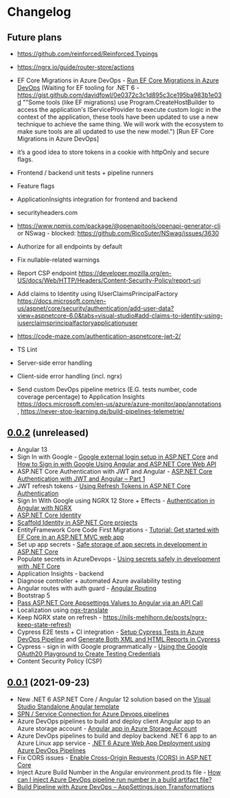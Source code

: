 # Changelog

## Future plans
- https://github.com/reinforced/Reinforced.Typings
- https://ngrx.io/guide/router-store/actions
- EF Core Migrations in Azure DevOps - [Run EF Core Migrations in Azure DevOps](https://dotnetthoughts.net/run-ef-core-migrations-in-azure-devops/) (Waiting for EF tooling for .NET 6 - https://gist.github.com/davidfowl/0e0372c3c1d895c3ce195ba983b1e03d ""Some tools (like EF migrations) use Program.CreateHostBuilder to access the application's IServiceProvider to execute custom logic in the context of the application, these tools have been updated to use a new technique to achieve the same thing. We will work with the ecosystem to make sure tools are all updated to use the new model.") [Run EF Core Migrations in Azure DevOps]
- it’s a good idea to store tokens in a cookie with httpOnly and secure flags.
- Frontend / backend unit tests + pipeline runners
- Feature flags
- ApplicationInsights integration for frontend and backend
- securityheaders.com 
- https://www.npmjs.com/package/@openapitools/openapi-generator-cli   or  NSwag - blocked: https://github.com/RicoSuter/NSwag/issues/3630
- Authorize for all endpoints by default
- Fix nullable-related warnings
- Report CSP endpoint https://developer.mozilla.org/en-US/docs/Web/HTTP/Headers/Content-Security-Policy/report-uri

- Add claims to Identity using IUserClaimsPrincipalFactory<ApplicationUser> https://docs.microsoft.com/en-us/aspnet/core/security/authentication/add-user-data?view=aspnetcore-6.0&tabs=visual-studio#add-claims-to-identity-using-iuserclaimsprincipalfactoryapplicationuser
- https://code-maze.com/authentication-aspnetcore-jwt-2/
- TS Lint
- Server-side error handling
- Client-side error handling (incl. ngrx)
- Send custom DevOps pipeline metrics (E.G. tests number, code coverage percentage) to Application Insights  https://docs.microsoft.com/en-us/azure/azure-monitor/app/annotations   ,   https://never-stop-learning.de/build-pipelines-telemetrie/   

## [0.0.2](https://github.com/dopoto/TheMenu/compare/0.0.1...0.0.2) (unreleased)
- Angular 13
- Sign In with Google - [Google external login setup in ASP.NET Core](https://docs.microsoft.com/en-us/aspnet/core/security/authentication/social/google-logins?view=aspnetcore-5.0) and [How to Sign in with Google Using Angular and ASP.NET Core Web API](https://code-maze.com/how-to-sign-in-with-google-angular-aspnet-webapi/)
- ASP<span>.NET</span> Core Authentication with JWT and Angular - [ASP.NET Core Authentication with JWT and Angular – Part 1](https://code-maze.com/authentication-aspnetcore-jwt-1/)
- JWT refresh tokens - [Using Refresh Tokens in ASP.NET Core Authentication](https://code-maze.com/using-refresh-tokens-in-asp-net-core-authentication/)
- Sign In With Google using NGRX 12 Store + Effects - [Authentication in Angular with NGRX](https://mherman.org/blog/authentication-in-angular-with-ngrx/)
- [ASP.NET Core Identity](https://docs.microsoft.com/en-us/aspnet/core/security/authentication/scaffold-identity?view=aspnetcore-6.0&tabs=visual-studio#scaffold-identity-into-a-razor-project-without-existing-authorization)
- [Scaffold Identity in ASP.NET Core projects](https://docs.microsoft.com/en-us/aspnet/core/security/authentication/scaffold-identity?view=aspnetcore-6.0&tabs=visual-studio#scaffold-identity-into-a-razor-project-without-existing-authorization)
- EntityFramework Core Code First Migrations - [Tutorial: Get started with EF Core in an ASP.NET MVC web app](https://docs.microsoft.com/en-us/aspnet/core/data/ef-mvc/intro?view=aspnetcore-6.0)
- Set up app secrets - [Safe storage of app secrets in development in ASP.NET Core](https://docs.microsoft.com/en-us/aspnet/core/security/app-secrets?view=aspnetcore-6.0&tabs=windows#enable-secret-storage)
- Populate secrets in AzureDevops - [Using secrets safely in development with .NET Core](https://samlearnsazure.blog/2020/06/17/using-secrets-safely-in-development-with-net-core/)
- Application Insights - backend
- Diagnose controller + automated Azure availability testing
- Angular routes with auth guard - [Angular Routing](https://angular.io/guide/router)
- Bootstrap 5
- [Pass ASP.NET Core Appsettings Values to Angular via an API Call](https://elanderson.net/2018/05/pass-asp-net-core-appsettings-values-to-angular-via-an-api-call/)
- Localization using [ngx-translate](https://www.npmjs.com/package/@ngx-translate/core)
- Keep NGRX state on refresh - https://nils-mehlhorn.de/posts/ngrx-keep-state-refresh
- Cypress E2E tests + CI integration - [Setup Cypress Tests in Azure DevOps Pipeline](https://dzone.com/articles/cypress-azuredevops-pipeline) and [Generate Both XML and HTML Reports in Cypress](7-easy-steps-to-generate-xml-and-html-reports-in-cypress)
- Cypress - sign in with Google programmatically - [Using the Google OAuth20 Playground to Create Testing Credentials](https://docs.cypress.io/guides/testing-strategies/google-authentication#Using-the-Google-OAuth-2-0-Playground-to-Create-Testing-Credentials)
- Content Security Policy (CSP)


## [0.0.1](https://github.com/dopoto/TheMenu/releases/tag/0.0.1) (2021-09-23)
- New .NET 6 ASP<span>.NET</span> Core / Angular 12 solution based on the [Visual Studio Standalone Angular template](https://docs.microsoft.com/en-us/visualstudio/javascript/tutorial-asp-net-core-with-angular?view=vs-2022)
- [SPN / Service Connection for Azure Devops pipelines](https://subhankarsarkar.com/simple-way-to-create-spn-and-service-connection-for-azure-devops-pipelines/)
- Azure DevOps pipelines to build and deploy client Angular app to an Azure storage account - [Angular app in Azure Storage Account](https://ppolyzos.com/2019/01/18/publish-an-angular-web-app-to-azure-using-github-azuredevops-azure-storage-account/)
- Azure DevOps pipelines to build and deploy backend .NET 6 app to an Azure Linux app service - [.NET 6 Azure Web App Deployment using Azure DevOps Pipelines](https://subhankarsarkar.com/dot-net6-azure-web-app-deployment-using-azure-devops-pipeline/)
- Fix CORS issues - [Enable Cross-Origin Requests (CORS) in ASP.NET Core](https://docs.microsoft.com/en-us/aspnet/core/security/cors?view=aspnetcore-6.0)
- Inject Azure Build Number in the Angular environment.prod.ts file - [How can I inject Azure DevOps pipeline run number in a build artifact file?](https://stackoverflow.com/questions/69278412/how-can-i-inject-azure-devops-pipeline-run-number-in-a-build-artifact-file)
- [Build Pipeline with Azure DevOps – AppSettings.json Transformations](https://adilraza.ie/2-build-pipeline-with-azure-devops-appsettings-json-transformations/)